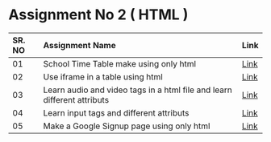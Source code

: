 # Assignment No 2 ( HTML )
| SR. NO| Assignment Name | Link |
| :--- | :--- | :--- |
| 01 | School Time Table make using only html | <a href="https://tranquil-quokka-ceafd2.netlify.app/" target="_blank">Link</a> |
| 02 | Use iframe in a table using html | <a href="https://exquisite-rugelach-ac20da.netlify.app/" target="_blank">Link</a> |
| 03 | Learn audio and video tags in a html file and learn different attributs | <a href="http://127.0.0.1:5500/Vedio_And_Audio.html" target="_blank">Link</a>|
| 04 | Learn input tags and different attributs | <a href="http://127.0.0.1:5500/Input_Tags.html" target="_blank">Link</a> |
| 05 | Make a Google Signup page using only html | <a href="http://127.0.0.1:5500/Google_Form.html" target="_blank">Link</a>|
